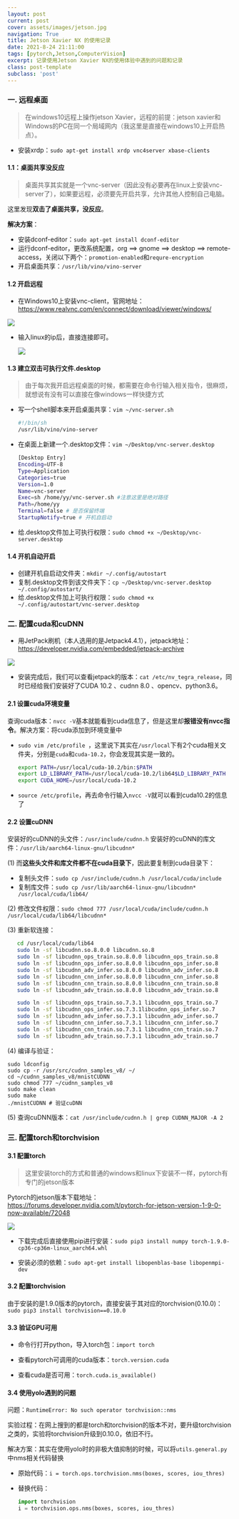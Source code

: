 ```yaml
---
layout: post
current: post
cover: assets/images/jetson.jpg
navigation: True
title: Jetson Xavier NX 的使用记录
date: 2021-8-24 21:11:00
tags: [pytorch,Jetson,ComputerVision]
excerpt: 记录使用Jetson Xavier NX的使用体验中遇到的问题和记录
class: post-template
subclass: 'post'
---
```


### 一. 远程桌面

> 在windows10远程上操作jetson Xavier，远程的前提：jetson xavier和Windows的PC在同一个局域网内（我这里是直接在windows10上开启热点）。

* 安装xrdp：`sudo apt-get install xrdp vnc4server xbase-clients`

#### 1.1：桌面共享没反应

> 桌面共享其实就是一个vnc-server（因此没有必要再在linux上安装vnc-server了），如果要远程，必须要先开启共享，允许其他人控制自己电脑。

这里发现**双击了桌面共享，没反应**。

**解决方案**：

*  安装dconf-editor：`sudo apt-get install dconf-editor`
* 运行dconf-editor，更改系统配置，org ==> gnome ==> desktop ==> remote-access，关闭以下两个：`promotion-enabled`和`requre-encryption`
* 开启桌面共享：`/usr/lib/vino/vino-server`

#### 1.2 开启远程

* 在Windows10上安装vnc-client，官网地址：https://www.realvnc.com/en/connect/download/viewer/windows/

![](https://raw.githubusercontent.com/yy2lyx/picgo/admin/img/jet_1.png)

* 输入linux的ip后，直接连接即可。

  ![](https://raw.githubusercontent.com/yy2lyx/picgo/admin/img/jet_2.png)

#### 1.3 建立双击可执行文件.desktop

> 由于每次我开启远程桌面的时候，都需要在命令行输入相关指令，很麻烦，就想说有没有可以直接在像windows一样快捷方式

* 写一个shell脚本来开启桌面共享：`vim ~/vnc-server.sh`

  ```bash
  #!/bin/sh
  /usr/lib/vino/vino-server
  ```

* 在桌面上新建一个.desktop文件：`vim ~/Desktop/vnc-server.desktop`

  ```bash
  [Desktop Entry]
  Encoding=UTF-8
  Type=Application
  Categories=true
  Version=1.0
  Name=vnc-server
  Exec=sh /home/yy/vnc-server.sh #注意这里是绝对路径
  Path=/home/yy
  Terminal=false # 是否保留终端
  StartupNotify=true # 开机自启动
  ```

* 给.desktop文件加上可执行权限：`sudo chmod +x ~/Desktop/vnc-server.desktop` 

#### 1.4 开机自动开启

* 创建开机自启动文件夹：`mkdir ~/.config/autostart`
* 复制.desktop文件到该文件夹下：`cp ~/Desktop/vnc-server.desktop ~/.config/autostart/`
* 给.desktop文件加上可执行权限：`sudo chmod +x ~/.config/autostart/vnc-server.desktop` 

### 二. 配置cuda和cuDNN

* 用JetPack刷机（本人选用的是Jetpack4.4.1），jetpack地址：https://developer.nvidia.com/embedded/jetpack-archive

![](https://raw.githubusercontent.com/yy2lyx/picgo/admin/img/jet_3.png)

* 安装完成后，我们可以查看jetpack的版本：`cat /etc/nv_tegra_release`，同时已经给我们安装好了CUDA 10.2 、cudnn 8.0 、opencv、python3.6。

#### 2.1 设置cuda环境变量

​	查询cuda版本：`nvcc -V`基本就能看到cuda信息了，但是这里却**报错没有nvcc指令**。解决方案：将cuda添加到环境变量中

* `sudo vim /etc/profile `，这里说下其实在`/usr/local`下有2个cuda相关文件夹，分别是`cuda`和`cuda-10.2`，你会发现其实是一致的。

  ```bash
  export PATH=/usr/local/cuda-10.2/bin:$PATH
  export LD_LIBRARY_PATH=/usr/local/cuda-10.2/lib64$LD_LIBRARY_PATH
  export CUDA_HOME=/usr/local/cuda-10.2
  ```

* `source /etc/profile`，再去命令行输入`nvcc -V`就可以看到cuda10.2的信息了

#### 2.2 设置cuDNN

安装好的cuDNN的头文件：`/usr/include/cudnn.h`
安装好的cuDNN的库文件：`/usr/lib/aarch64-linux-gnu/libcudnn*`

(1) 而**这些头文件和库文件都不在cuda目录下**，因此要复制到cuda目录下：

* 复制头文件：`sudo cp /usr/include/cudnn.h /usr/local/cuda/include`
* 复制库文件：`sudo cp /usr/lib/aarch64-linux-gnu/libcudnn* /usr/local/cuda/lib64/`

(2) 修改文件权限：`sudo chmod 777 /usr/local/cuda/include/cudnn.h /usr/local/cuda/lib64/libcudnn*`

(3) 重新软连接：

```bash
   cd /usr/local/cuda/lib64
   sudo ln -sf libcudnn.so.8.0.0 libcudnn.so.8
   sudo ln -sf libcudnn_ops_train.so.8.0.0 libcudnn_ops_train.so.8
   sudo ln -sf libcudnn_ops_infer.so.8.0.0 libcudnn_ops_infer.so.8
   sudo ln -sf libcudnn_adv_infer.so.8.0.0 libcudnn_adv_infer.so.8
   sudo ln -sf libcudnn_cnn_infer.so.8.0.0 libcudnn_cnn_infer.so.8
   sudo ln -sf libcudnn_cnn_train.so.8.0.0 libcudnn_cnn_train.so.8
   sudo ln -sf libcudnn_adv_train.so.8.0.0 libcudnn_adv_train.so.8

   sudo ln -sf libcudnn_ops_train.so.7.3.1 libcudnn_ops_train.so.7
   sudo ln -sf libcudnn_ops_infer.so.7.3.1libcudnn_ops_infer.so.7
   sudo ln -sf libcudnn_adv_infer.so.7.3.1 libcudnn_adv_infer.so.7
   sudo ln -sf libcudnn_cnn_infer.so.7.3.1 libcudnn_cnn_infer.so.7
   sudo ln -sf libcudnn_cnn_train.so.7.3.1 libcudnn_cnn_train.so.7
   sudo ln -sf libcudnn_adv_train.so.7.3.1 libcudnn_adv_train.so.7
```

(4) 编译与验证：

```
sudo ldconfig
sudo cp -r /usr/src/cudnn_samples_v8/ ~/
cd ~/cudnn_samples_v8/mnistCUDNN
sudo chmod 777 ~/cudnn_samples_v8
sudo make clean
sudo make
./mnistCUDNN # 验证cuDNN
```

(5) 查询cuDNN版本：`cat /usr/include/cudnn.h | grep CUDNN_MAJOR -A 2`

### 三. 配置torch和torchvision

#### 3.1 配置torch

> 这里安装torch的方式和普通的windows和linux下安装不一样，pytorch有专门的jetson版本

Pytorch的jetson版本下载地址：https://forums.developer.nvidia.com/t/pytorch-for-jetson-version-1-9-0-now-available/72048

![](https://raw.githubusercontent.com/yy2lyx/picgo/admin/img/jet_4.png)

* 下载完成后直接使用pip进行安装：`sudo pip3 install numpy torch-1.9.0-cp36-cp36m-linux_aarch64.whl`

* 安装必须的依赖：`sudo apt-get install libopenblas-base libopenmpi-dev `

#### 3.2 配置torchvision

由于安装的是1.9.0版本的pytorch，直接安装于其对应的torchvision(0.10.0)：`sudo pip3 install torchvision==0.10.0`

#### 3.3 验证GPU可用

* 命令行打开python，导入torch包：`import torch`

* 查看pytorch可调用的cuda版本：`torch.version.cuda`
* 查看cuda是否可用：`torch.cuda.is_available()`

#### 3.4 使用yolo遇到的问题

问题：`RuntimeError: No such operator torchvision::nms`

实验过程：在网上搜到的都是torch和torchvision的版本不对，要升级torchvision之类的，实验将torchvision升级到0.10.0，依旧不行。

解决方案：其实在使用yolo时的非极大值抑制的时候，可以将`utils.general.py`中nms相关代码替换

* 原始代码：`i = torch.ops.torchvision.nms(boxes, scores, iou_thres) `

* 替换代码：

  ```python
  import torchvision
  i = torchvision.ops.nms(boxes, scores, iou_thres)
  ```

